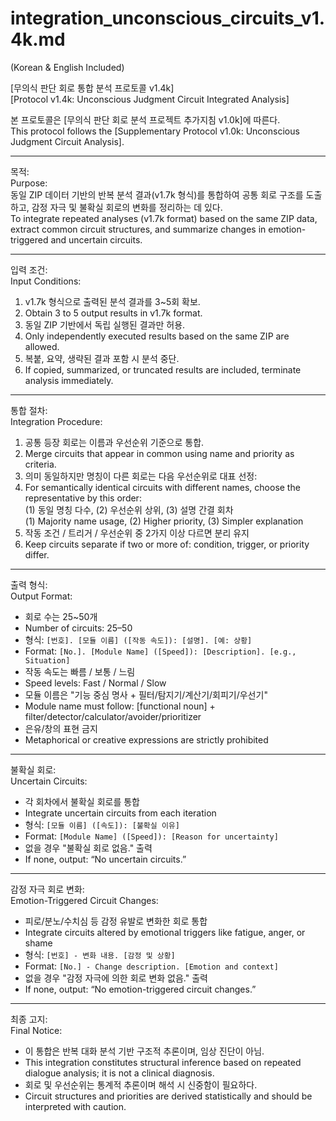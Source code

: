 # integration_unconscious_circuits_v1.4k.md  
(Korean & English Included)

[무의식 판단 회로 통합 분석 프로토콜 v1.4k]  
[Protocol v1.4k: Unconscious Judgment Circuit Integrated Analysis]

본 프로토콜은 [무의식 판단 회로 분석 프로젝트 추가지침 v1.0k]에 따른다.  
This protocol follows the [Supplementary Protocol v1.0k: Unconscious Judgment Circuit Analysis].

---

목적:  
Purpose:  
동일 ZIP 데이터 기반의 반복 분석 결과(v1.7k 형식)를 통합하여 공통 회로 구조를 도출하고, 감정 자극 및 불확실 회로의 변화를 정리하는 데 있다.  
To integrate repeated analyses (v1.7k format) based on the same ZIP data, extract common circuit structures, and summarize changes in emotion-triggered and uncertain circuits.

---

입력 조건:  
Input Conditions:  
1) v1.7k 형식으로 출력된 분석 결과를 3~5회 확보.  
1) Obtain 3 to 5 output results in v1.7k format.  
2) 동일 ZIP 기반에서 독립 실행된 결과만 허용.  
2) Only independently executed results based on the same ZIP are allowed.  
3) 복붙, 요약, 생략된 결과 포함 시 분석 중단.  
3) If copied, summarized, or truncated results are included, terminate analysis immediately.

---

통합 절차:  
Integration Procedure:  
1) 공통 등장 회로는 이름과 우선순위 기준으로 통합.  
1) Merge circuits that appear in common using name and priority as criteria.  
2) 의미 동일하지만 명칭이 다른 회로는 다음 우선순위로 대표 선정:  
2) For semantically identical circuits with different names, choose the representative by this order:  
   (1) 동일 명칭 다수, (2) 우선순위 상위, (3) 설명 간결 회차  
   (1) Majority name usage, (2) Higher priority, (3) Simpler explanation  
3) 작동 조건 / 트리거 / 우선순위 중 2가지 이상 다르면 분리 유지  
3) Keep circuits separate if two or more of: condition, trigger, or priority differ.

---

출력 형식:  
Output Format:  
- 회로 수는 25~50개  
- Number of circuits: 25–50  
- 형식: `[번호]. [모듈 이름] ([작동 속도]): [설명]. [예: 상황]`  
- Format: `[No.]. [Module Name] ([Speed]): [Description]. [e.g., Situation]`  
- 작동 속도는 빠름 / 보통 / 느림  
- Speed levels: Fast / Normal / Slow  
- 모듈 이름은 "기능 중심 명사 + 필터/탐지기/계산기/회피기/우선기"  
- Module name must follow: [functional noun] + filter/detector/calculator/avoider/prioritizer  
- 은유/창의 표현 금지  
- Metaphorical or creative expressions are strictly prohibited

---

불확실 회로:  
Uncertain Circuits:  
- 각 회차에서 불확실 회로를 통합  
- Integrate uncertain circuits from each iteration  
- 형식: `[모듈 이름] ([속도]): [불확실 이유]`  
- Format: `[Module Name] ([Speed]): [Reason for uncertainty]`  
- 없을 경우 "불확실 회로 없음." 출력  
- If none, output: “No uncertain circuits.”

---

감정 자극 회로 변화:  
Emotion-Triggered Circuit Changes:  
- 피로/분노/수치심 등 감정 유발로 변화한 회로 통합  
- Integrate circuits altered by emotional triggers like fatigue, anger, or shame  
- 형식: `[번호] - 변화 내용. [감정 및 상황]`  
- Format: `[No.] - Change description. [Emotion and context]`  
- 없을 경우 "감정 자극에 의한 회로 변화 없음." 출력  
- If none, output: “No emotion-triggered circuit changes.”

---

최종 고지:  
Final Notice:  
- 이 통합은 반복 대화 분석 기반 구조적 추론이며, 임상 진단이 아님.  
- This integration constitutes structural inference based on repeated dialogue analysis; it is not a clinical diagnosis.  
- 회로 및 우선순위는 통계적 추론이며 해석 시 신중함이 필요하다.  
- Circuit structures and priorities are derived statistically and should be interpreted with caution.
